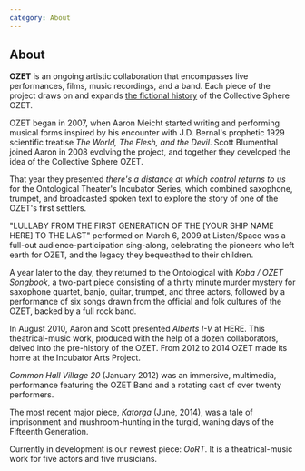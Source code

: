 ```yaml
---
category: About
---
```


## About

**OZET** is an ongoing artistic collaboration that encompasses live performances, films, music recordings, and a band. Each piece of the project draws on and expands <a href="/story/">the fictional history</a> of the Collective Sphere OZET.

OZET began in 2007, when Aaron Meicht started writing and performing musical forms inspired by his encounter with J.D. Bernal's prophetic 1929 scientific treatise <i>The World, The Flesh, and the Devil</i>. Scott Blumenthal joined Aaron in 2008 evolving the project, and together they developed the idea of the Collective Sphere OZET.

That year they presented <i>there's a distance at which control returns to us</i> for the Ontological Theater's Incubator Series, which combined saxophone, trumpet, and broadcasted spoken text to explore the story of one of the OZET's first settlers.

"LULLABY FROM THE FIRST GENERATION OF THE [YOUR SHIP NAME HERE] TO THE LAST" performed on March 6, 2009 at Listen/Space was a full-out audience-participation sing-along, celebrating the pioneers who left earth for OZET, and the legacy they bequeathed to their children.

A year later to the day, they returned to the Ontological with <i>Koba / OZET Songbook</i>, a two-part piece consisting of a thirty minute murder mystery for saxophone quartet, banjo, guitar, trumpet, and three actors, followed by a performance of six songs drawn from the official and folk cultures of the OZET, backed by a full rock band.

In August 2010, Aaron and Scott presented <i>Alberts I-V</i> at HERE. This theatrical-music work, produced with the help of a dozen collaborators, delved into the pre-history of the OZET. From 2012 to 2014 OZET made its home at the Incubator Arts Project.

<i>Common Hall Village 20</i> (January 2012) was an immersive, multimedia, performance featuring the OZET Band and a rotating cast of over twenty performers.

The most recent major piece, <i>Katorga</i> (June, 2014), was a tale of imprisonment and mushroom-hunting in the turgid, waning days of the Fifteenth Generation.

Currently in development is our newest piece: <i>OoRT</i>. It is a theatrical-music work for five actors and five musicians.
